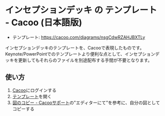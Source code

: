 # インセプションデッキ の テンプレート - Cacoo (日本語版)

* テンプレート: https://cacoo.com/diagrams/nsgCdwRZAHJBXTLy

インセプションデッキのテンプレートを、Cacooで表現したものです。Keynote/PowerPointでのテンプレートより便利な点として、インセプションデッキを更新してもそれらのファイルを別途配布する手間が不要となります。

## 使い方

1. [Cacoo](https://cacoo.com)にログインする
1. [テンプレート](https://cacoo.com/diagrams/nsgCdwRZAHJBXTLy)を開く
1. [図のコピー - Cacooサポート](https://support.cacoo.com/hc/ja/articles/360001619967-%E5%9B%B3%E3%81%AE%E3%82%B3%E3%83%94%E3%83%BC)の"エディターにて"を参考に、自分の図としてコピーする
